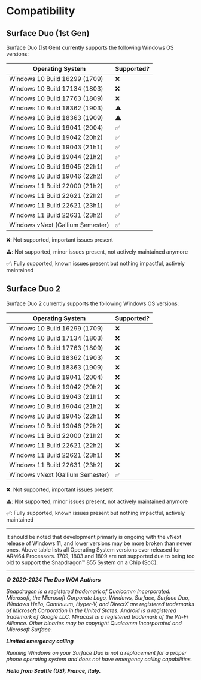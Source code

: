 # Compatibility

## Surface Duo (1st Gen)

Surface Duo (1st Gen) currently supports the following Windows OS versions:

| Operating System                                                          | Supported? |
|---------------------------------------------------------------------------|------------|
| Windows 10 Build 16299 (1709)                                             | ❌         |
| Windows 10 Build 17134 (1803)                                             | ❌         |
| Windows 10 Build 17763 (1809)                                             | ❌         |
| Windows 10 Build 18362 (1903)                                             | ⚠️         |
| Windows 10 Build 18363 (1909)                                             | ⚠️         |
| Windows 10 Build 19041 (2004)                                             | ✅         |
| Windows 10 Build 19042 (20h2)                                             | ✅         |
| Windows 10 Build 19043 (21h1)                                             | ✅         |
| Windows 10 Build 19044 (21h2)                                             | ✅         |
| Windows 10 Build 19045 (22h1)                                             | ✅         |
| Windows 10 Build 19046 (22h2)                                             | ✅         |
| Windows 11 Build 22000 (21h2)                                             | ✅         |
| Windows 11 Build 22621 (22h2)                                             | ✅         |
| Windows 11 Build 22621 (23h1)                                             | ✅         |
| Windows 11 Build 22631 (23h2)                                             | ✅         |
| Windows vNext (Gallium Semester)                                          | ✅         |

❌: Not supported, important issues present

⚠️: Not supported, minor issues present, not actively maintained anymore

✅: Fully supported, known issues present but nothing impactful, actively maintained

## Surface Duo 2

Surface Duo 2 currently supports the following Windows OS versions:

| Operating System                                                          | Supported? |
|---------------------------------------------------------------------------|------------|
| Windows 10 Build 16299 (1709)                                             | ❌         |
| Windows 10 Build 17134 (1803)                                             | ❌         |
| Windows 10 Build 17763 (1809)                                             | ❌         |
| Windows 10 Build 18362 (1903)                                             | ❌         |
| Windows 10 Build 18363 (1909)                                             | ❌         |
| Windows 10 Build 19041 (2004)                                             | ❌         |
| Windows 10 Build 19042 (20h2)                                             | ❌         |
| Windows 10 Build 19043 (21h1)                                             | ❌         |
| Windows 10 Build 19044 (21h2)                                             | ❌         |
| Windows 10 Build 19045 (22h1)                                             | ❌         |
| Windows 10 Build 19046 (22h2)                                             | ❌         |
| Windows 11 Build 22000 (21h2)                                             | ❌         |
| Windows 11 Build 22621 (22h2)                                             | ❌         |
| Windows 11 Build 22621 (23h1)                                             | ❌         |
| Windows 11 Build 22631 (23h2)                                             | ❌         |
| Windows vNext (Gallium Semester)                                          | ✅         |

❌: Not supported, important issues present

⚠️: Not supported, minor issues present, not actively maintained anymore

✅: Fully supported, known issues present but nothing impactful, actively maintained

---

It should be noted that development primarly is ongoing with the vNext release of Windows 11, and lower versions may be more broken than newer ones. Above table lists all Operating System versions ever released for ARM64 Processors. 1709, 1803 and 1809 are not supported due to being too old to support the Snapdragon™ 855 System on a Chip (SoC).

---

_**© 2020-2024 The Duo WOA Authors**_

_Snapdragon is a registered trademark of Qualcomm Incorporated. Microsoft, the Microsoft Corporate Logo, Windows, Surface, Surface Duo, Windows Hello, Continuum, Hyper-V, and DirectX are registered trademarks of Microsoft Corporation in the United States. Android is a registered trademark of Google LLC. Miracast is a registered trademark of the Wi-Fi Alliance. Other binaries may be copyright Qualcomm Incorporated and Microsoft Surface._

_**Limited emergency calling**_

_Running Windows on your Surface Duo is not a replacement for a proper phone operating system and does not have emergency calling capabilities._

_**Hello from Seattle (US), France, Italy.**_